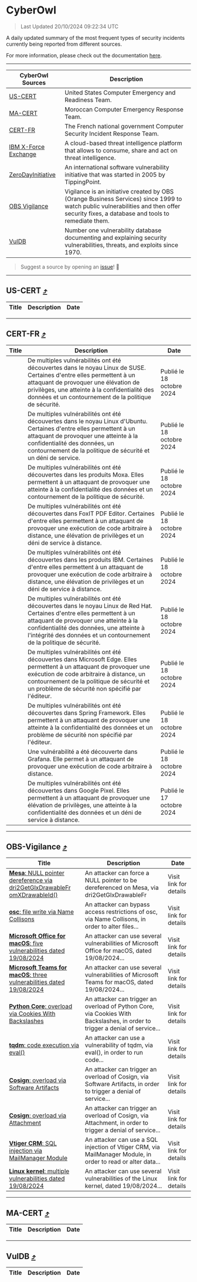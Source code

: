 
 <div id='top'></div>

# CyberOwl

 > Last Updated 20/10/2024 09:22:34 UTC
 
 A daily updated summary of the most frequent types of security incidents currently being reported from different sources.
 
 For more information, please check out the documentation [here](./docs/README.md).
 
 ---
 |CyberOwl Sources|Description|
 |---|---|
 |[US-CERT](#us-cert-arrow_heading_up)|United States Computer Emergency and Readiness Team.|
 |[MA-CERT](#ma-cert-arrow_heading_up)|Moroccan Computer Emergency Response Team.|
 |[CERT-FR](#cert-fr-arrow_heading_up)|The French national government Computer Security Incident Response Team.|
 |[IBM X-Force Exchange](#ibmcloud-arrow_heading_up)|A cloud-based threat intelligence platform that allows to consume, share and act on threat intelligence.|
 |[ZeroDayInitiative](#zerodayinitiative-arrow_heading_up)|An international software vulnerability initiative that was started in 2005 by TippingPoint.|
 |[OBS Vigilance](#obs-vigilance-arrow_heading_up)|Vigilance is an initiative created by OBS (Orange Business Services) since 1999 to watch public vulnerabilities and then offer security fixes, a database and tools to remediate them.|
 |[VulDB](#vuldb-arrow_heading_up)|Number one vulnerability database documenting and explaining security vulnerabilities, threats, and exploits since 1970.|
 
 > Suggest a source by opening an [issue](https://github.com/karimhabush/cyberowl/issues)! :raised_hands:
 ---

## US-CERT [:arrow_heading_up:](#cyberowl)

 |Title|Description|Date|
 |---|---|---|
 
 ---

## CERT-FR [:arrow_heading_up:](#cyberowl)

 |Title|Description|Date|
 |---|---|---|
 |[](https://www.cert.ssi.gouv.fr/avis/CERTFR-2024-AVI-0907/)|De multiples vulnérabilités ont été découvertes dans le noyau Linux de SUSE. Certaines d'entre elles permettent à un attaquant de provoquer une élévation de privilèges, une atteinte à la confidentialité des données et un contournement de la politique de sécurité.|Publié le 18 octobre 2024|
 |[](https://www.cert.ssi.gouv.fr/avis/CERTFR-2024-AVI-0906/)|De multiples vulnérabilités ont été découvertes dans le noyau Linux d'Ubuntu. Certaines d'entre elles permettent à un attaquant de provoquer une atteinte à la confidentialité des données, un contournement de la politique de sécurité et un déni de service.|Publié le 18 octobre 2024|
 |[](https://www.cert.ssi.gouv.fr/avis/CERTFR-2024-AVI-0905/)|De multiples vulnérabilités ont été découvertes dans les produits Moxa. Elles permettent à un attaquant de provoquer une atteinte à la confidentialité des données et un contournement de la politique de sécurité.|Publié le 18 octobre 2024|
 |[](https://www.cert.ssi.gouv.fr/avis/CERTFR-2024-AVI-0904/)|De multiples vulnérabilités ont été découvertes dans FoxIT PDF Editor. Certaines d'entre elles permettent à un attaquant de provoquer une exécution de code arbitraire à distance, une élévation de privilèges et un déni de service à distance.|Publié le 18 octobre 2024|
 |[](https://www.cert.ssi.gouv.fr/avis/CERTFR-2024-AVI-0903/)|De multiples vulnérabilités ont été découvertes dans les produits IBM. Certaines d'entre elles permettent à un attaquant de provoquer une exécution de code arbitraire à distance, une élévation de privilèges et un déni de service à distance.|Publié le 18 octobre 2024|
 |[](https://www.cert.ssi.gouv.fr/avis/CERTFR-2024-AVI-0902/)|De multiples vulnérabilités ont été découvertes dans le noyau Linux de Red Hat. Certaines d'entre elles permettent à un attaquant de provoquer une atteinte à la confidentialité des données, une atteinte à l'intégrité des données et un contournement de la politique de sécurité.|Publié le 18 octobre 2024|
 |[](https://www.cert.ssi.gouv.fr/avis/CERTFR-2024-AVI-0901/)|De multiples vulnérabilités ont été découvertes dans Microsoft Edge. Elles permettent à un attaquant de provoquer une exécution de code arbitraire à distance, un contournement de la politique de sécurité et un problème de sécurité non spécifié par l'éditeur.|Publié le 18 octobre 2024|
 |[](https://www.cert.ssi.gouv.fr/avis/CERTFR-2024-AVI-0900/)|De multiples vulnérabilités ont été découvertes dans Spring Framework. Elles permettent à un attaquant de provoquer une atteinte à la confidentialité des données et un problème de sécurité non spécifié par l'éditeur.|Publié le 18 octobre 2024|
 |[](https://www.cert.ssi.gouv.fr/avis/CERTFR-2024-AVI-0899/)|Une vulnérabilité a été découverte dans Grafana. Elle permet à un attaquant de provoquer une exécution de code arbitraire à distance.|Publié le 18 octobre 2024|
 |[](https://www.cert.ssi.gouv.fr/avis/CERTFR-2024-AVI-0898/)|De multiples vulnérabilités ont été découvertes dans Google Pixel. Elles permettent à un attaquant de provoquer une élévation de privilèges, une atteinte à la confidentialité des données et un déni de service à distance.|Publié le 17 octobre 2024|
 
 ---

## OBS-Vigilance [:arrow_heading_up:](#cyberowl)

 |Title|Description|Date|
 |---|---|---|
 |[<a href="https://vigilance.fr/vulnerability/Mesa-NULL-pointer-dereference-via-dri2GetGlxDrawableFromXDrawableId-45296" class="noirorange"><b>Mesa</b>: NULL pointer dereference via dri2GetGlxDrawableFr<wbr>omXDrawableId()</wbr></a>](https://vigilance.fr/vulnerability/Mesa-NULL-pointer-dereference-via-dri2GetGlxDrawableFromXDrawableId-45296)|An attacker can force a NULL pointer to be dereferenced on Mesa, via dri2GetGlxDrawableFr|Visit link for details|
 |[<a href="https://vigilance.fr/vulnerability/osc-file-write-via-Name-Collisons-44981" class="noirorange"><b>osc</b>: file write via Name Collisons</a>](https://vigilance.fr/vulnerability/osc-file-write-via-Name-Collisons-44981)|An attacker can bypass access restrictions of osc, via Name Collisons, in order to alter files...|Visit link for details|
 |[<a href="https://vigilance.fr/vulnerability/Microsoft-Office-for-macOS-five-vulnerabilities-dated-19-08-2024-44979" class="noirorange"><b>Microsoft Office for macOS</b>: five vulnerabilities dated 19/08/2024</a>](https://vigilance.fr/vulnerability/Microsoft-Office-for-macOS-five-vulnerabilities-dated-19-08-2024-44979)|An attacker can use several vulnerabilities of Microsoft Office for macOS, dated 19/08/2024...|Visit link for details|
 |[<a href="https://vigilance.fr/vulnerability/Microsoft-Teams-for-macOS-three-vulnerabilities-dated-19-08-2024-44978" class="noirorange"><b>Microsoft Teams for macOS</b>: three vulnerabilities dated 19/08/2024</a>](https://vigilance.fr/vulnerability/Microsoft-Teams-for-macOS-three-vulnerabilities-dated-19-08-2024-44978)|An attacker can use several vulnerabilities of Microsoft Teams for macOS, dated 19/08/2024...|Visit link for details|
 |[<a href="https://vigilance.fr/vulnerability/Python-Core-overload-via-Cookies-With-Backslashes-44975" class="noirorange"><b>Python Core</b>: overload via Cookies With Backslashes</a>](https://vigilance.fr/vulnerability/Python-Core-overload-via-Cookies-With-Backslashes-44975)|An attacker can trigger an overload of Python Core, via Cookies With Backslashes, in order to trigger a denial of service...|Visit link for details|
 |[<a href="https://vigilance.fr/vulnerability/tqdm-code-execution-via-eval-44974" class="noirorange"><b>tqdm</b>: code execution via eval()</a>](https://vigilance.fr/vulnerability/tqdm-code-execution-via-eval-44974)|An attacker can use a vulnerability of tqdm, via eval(), in order to run code...|Visit link for details|
 |[<a href="https://vigilance.fr/vulnerability/Cosign-overload-via-Software-Artifacts-44972" class="noirorange"><b>Cosign</b>: overload via Software Artifacts</a>](https://vigilance.fr/vulnerability/Cosign-overload-via-Software-Artifacts-44972)|An attacker can trigger an overload of Cosign, via Software Artifacts, in order to trigger a denial of service...|Visit link for details|
 |[<a href="https://vigilance.fr/vulnerability/Cosign-overload-via-Attachment-44971" class="noirorange"><b>Cosign</b>: overload via Attachment</a>](https://vigilance.fr/vulnerability/Cosign-overload-via-Attachment-44971)|An attacker can trigger an overload of Cosign, via Attachment, in order to trigger a denial of service...|Visit link for details|
 |[<a href="https://vigilance.fr/vulnerability/Vtiger-CRM-SQL-injection-via-MailManager-Module-44968" class="noirorange"><b>Vtiger CRM</b>: SQL injection via MailManager Module</a>](https://vigilance.fr/vulnerability/Vtiger-CRM-SQL-injection-via-MailManager-Module-44968)|An attacker can use a SQL injection of Vtiger CRM, via MailManager Module, in order to read or alter data...|Visit link for details|
 |[<a href="https://vigilance.fr/vulnerability/Linux-kernel-multiple-vulnerabilities-dated-19-08-2024-44967" class="noirorange"><b>Linux kernel</b>: multiple vulnerabilities dated 19/08/2024</a>](https://vigilance.fr/vulnerability/Linux-kernel-multiple-vulnerabilities-dated-19-08-2024-44967)|An attacker can use several vulnerabilities of the Linux kernel, dated 19/08/2024...|Visit link for details|
 
 ---

## MA-CERT [:arrow_heading_up:](#cyberowl)

 |Title|Description|Date|
 |---|---|---|
 
 ---

## VulDB [:arrow_heading_up:](#cyberowl)

 |Title|Description|Date|
 |---|---|---|
 